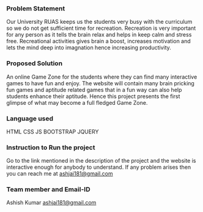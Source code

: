 ### Problem Statement

Our University RUAS keeps us the students very busy with the curriculum so we do not get sufficient time for recreation. Recreation is very important for any person as it tells the brain relax and helps in keep calm and stress free. Recreational activities gives brain a boost, increases motivation and lets the mind deep into imagnation hence increasing productivity.

### Proposed Solution

An online Game Zone for the students where they can find many interactive games to have fun and enjoy. The website will contain many brain pricking fun games and aptitude related games that in a fun way can also help students enhance their aptitude. Hence this project presents the first glimpse of what may become a full fledged Game Zone.

### Language used

HTML
CSS
JS
BOOTSTRAP
JQUERY

### Instruction to Run the project 

Go to the link mentioned in the description of the project and the website is interactive enough for anybody to understand. If any problem arises then you can reach me at ashjai181@gmail.com

### Team member and Email-ID

Ashish Kumar
ashjai181@gmail.com

